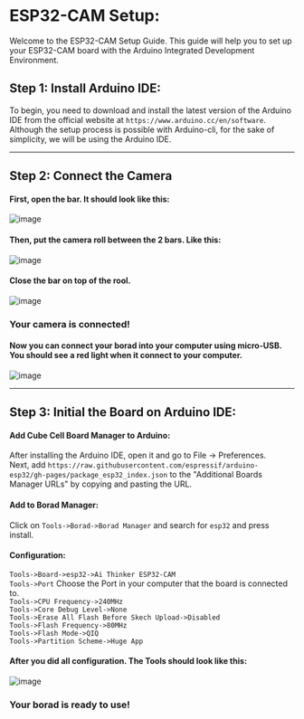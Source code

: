# ESP32-CAM Setup:

Welcome to the ESP32-CAM Setup Guide. This guide will help you to set up your ESP32-CAM board with the Arduino Integrated Development Environment.

## Step 1: Install Arduino IDE:

To begin, you need to download and install the latest version of the Arduino IDE from the official website at
`https://www.arduino.cc/en/software`. <br>
Although the setup process is possible with Arduino-cli, for the sake of simplicity, we will be using the Arduino IDE.

----

## Step 2: Connect the Camera

#### First, open the bar. It should look like this:
![image](https://user-images.githubusercontent.com/76903853/236187669-78f9be5f-a3f4-4555-a40b-031ee87bc7bf.png)

#### Then, put the camera roll between the 2 bars. Like this:
![image](https://user-images.githubusercontent.com/76903853/236187941-d11cfca8-2c3f-4956-8a18-64366d1a1d72.png)

#### Close the bar on top of the rool.
![image](https://user-images.githubusercontent.com/76903853/236188123-20d8a62b-2582-459d-8d28-e9ddaf2a284b.png)

### Your camera is connected!

#### Now you can connect your borad into your computer using micro-USB. You should see a red light when it connect to your computer.
![image](https://user-images.githubusercontent.com/76903853/236189800-2a5567f4-9f8a-458f-8203-3ed4a1d2edd8.png)

----

## Step 3: Initial the Board on Arduino IDE:

#### Add Cube Cell Board Manager to Arduino:
After installing the Arduino IDE, open it and go to File -> Preferences. <br>
Next, add
`https://raw.githubusercontent.com/espressif/arduino-esp32/gh-pages/package_esp32_index.json`
to the "Additional Boards Manager URLs" by copying and pasting the URL.

#### Add to Borad Manager:
Click on `Tools->Borad->Borad Manager` and search for `esp32` and press install.

#### Configuration:
`Tools->Board->esp32->Ai Thinker ESP32-CAM` <br>
`Tools->Port` Choose the Port in your computer that the board is connected to. <br>
`Tools->CPU Frequency->240MHz` <br>
`Tools->Core Debug Level->None` <br>
`Tools->Erase All Flash Before Skech Upload->Disabled` <br>
`Tools->Flash Frequency->80MHz` <br>
`Tools->Flash Mode->QIQ` <br>
`Tools->Partition Scheme->Huge App`

#### After you did all configuration. The Tools should look like this:
![image](https://user-images.githubusercontent.com/76903853/236192951-c1745c1b-d6b0-4050-815b-577c64eb5ea6.png)

 ### Your borad is ready to use!


